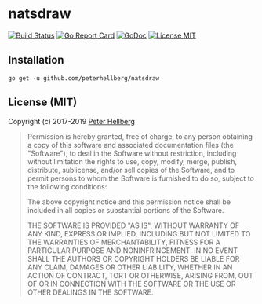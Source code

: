# natsdraw

[![Build Status](https://travis-ci.org/peterhellberg/natsdraw.svg?branch=master)](https://travis-ci.org/peterhellberg/natsdraw)
[![Go Report Card](https://goreportcard.com/badge/github.com/peterhellberg/natsdraw)](https://goreportcard.com/report/github.com/peterhellberg/natsdraw)
[![GoDoc](https://img.shields.io/badge/godoc-reference-blue.svg?style=flat)](https://godoc.org/github.com/peterhellberg/natsdraw)
[![License MIT](https://img.shields.io/badge/license-MIT-lightgrey.svg?style=flat)](https://github.com/peterhellberg/natsdraw#license-mit)

## Installation

    go get -u github.com/peterhellberg/natsdraw

## License (MIT)

Copyright (c) 2017-2019 [Peter Hellberg](https://c7.se)

> Permission is hereby granted, free of charge, to any person obtaining
> a copy of this software and associated documentation files (the "Software"),
> to deal in the Software without restriction, including without limitation
> the rights to use, copy, modify, merge, publish, distribute, sublicense,
> and/or sell copies of the Software, and to permit persons to whom the
> Software is furnished to do so, subject to the following conditions:
>
> The above copyright notice and this permission notice shall be included
> in all copies or substantial portions of the Software.
>
> THE SOFTWARE IS PROVIDED "AS IS", WITHOUT WARRANTY OF ANY KIND,
> EXPRESS OR IMPLIED, INCLUDING BUT NOT LIMITED TO THE WARRANTIES
> OF MERCHANTABILITY, FITNESS FOR A PARTICULAR PURPOSE AND NONINFRINGEMENT.
> IN NO EVENT SHALL THE AUTHORS OR COPYRIGHT HOLDERS BE LIABLE FOR ANY CLAIM,
> DAMAGES OR OTHER LIABILITY, WHETHER IN AN ACTION OF CONTRACT,
> TORT OR OTHERWISE, ARISING FROM, OUT OF OR IN CONNECTION WITH THE SOFTWARE
> OR THE USE OR OTHER DEALINGS IN THE SOFTWARE.
